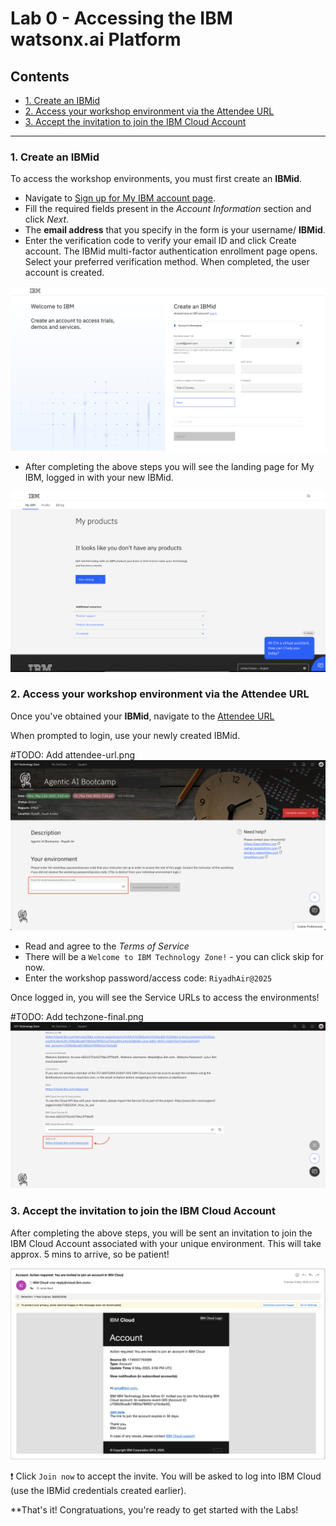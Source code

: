 # Lab 0 - Accessing the IBM watsonx.ai Platform

## Contents
- [1. Create an IBMid](#1-create-an-ibmid)
- [2. Access your workshop environment via the Attendee URL](#2-access-your-workshop-environment-via-the-attendee-url)
- [3. Accept the invitation to join the IBM Cloud Account](#3-accept-the-invitation-to-join-the-ibm-cloud-account)

---

### 1. Create an IBMid
To access the workshop environments, you must first create an **IBMid**.

- Navigate to [Sign up for My IBM account page](https://www.ibm.com/account/reg/us-en/signup?formid=urx-19776).
- Fill the required fields present in the *Account Information* section and click *Next*.
- The **email address** that you specify in the form is your username/ **IBMid**.
- Enter the verification code to verify your email ID and click Create account. The IBMid multi-factor authentication enrollment page opens.
Select your preferred verification method. When completed, the user account is created.

![create-IBMid.png](images/create-IBMid.png)

- After completing the above steps you will see the landing page for My IBM, logged in with your new IBMid.

![create-IBMid2.png](images/create-IBMid2.png)

### 2. Access your workshop environment via the Attendee URL
Once you've obtained your **IBMid**, navigate to the [Attendee URL](https://techzone.ibm.com/my/workshops/student/681a3aba796fbe5a44f84c30)

When prompted to login, use your newly created IBMid.

#TODO: Add attendee-url.png
![attendee-url.png](images/attendee-url.png)

- Read and agree to the *Terms of Service*
- There will be a `Welcome to IBM Technology Zone!` - you can click skip for now.
- Enter the workshop password/access code: `RiyadhAir@2025`

Once logged in, you will see the Service URLs to access the environments!

#TODO: Add techzone-final.png
![techzone-final.png](images/techzone-final.png)

### 3. Accept the invitation to join the IBM Cloud Account
After completing the above steps, you will be sent an invitation to join the IBM Cloud Account associated with your unique environment. This will take approx. 5 mins to arrive, so be patient!

![join-cloud-account.png](images/join-cloud-account.png)

❗ Click `Join now` to accept the invite. You will be asked to log into IBM Cloud (use the IBMid credentials created earlier).

**That's it! Congratuations, you're ready to get started with the Labs!